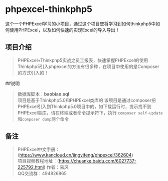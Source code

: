 # phpexcel-thinkphp5
这个一个PHPExcel学习的小项目，通过这个项目您将学习到如何thinkphp5中如何使用PHPExcel，以及如何快速的实现Excel的导入导出！

## 项目介绍
> PHPExcel+Thinkphp5实战之员工报表，快速掌握PHPExcel的使用 Thinkphp5引入phpexcel的方法有很多种，在项目中使用的是Composer的方式引入的！

##说明
> 数据库脚本：**baobiao.sql**  
项目是基于Thinkphp5.0和PHPExcel类库的
该项目是通过composer把PHPExcel引入到Thinkphp5.0项目中的，如下载运行时，提示找不到PHPExcel类库，请在终端或者命令提示符下，执行 `composer self-update`和`composer dump`两个命令

## 备注
> PHPExcel中文手册：(https://www.kancloud.cn/jingyifeng/phpexcel/362604)    
项目视频教程地址：(https://chuanke.baidu.com/6027737-225792.html)
作者：易风  
QQ交流群：494826865
